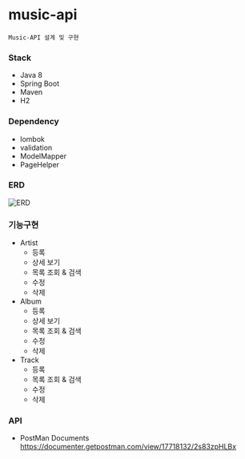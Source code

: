 # music-api
```text
Music-API 설계 및 구현
```
### Stack
- Java 8
- Spring Boot
- Maven
- H2

### Dependency
- lombok
- validation
- ModelMapper
- PageHelper

### ERD

![ERD](https://user-images.githubusercontent.com/77668478/195525982-75c50b03-fd37-4981-b5b6-f5cea0ddaac1.png)

### 기능구현
- Artist
    - 등록
    - 상세 보기
    - 목록 조회 & 검색
    - 수정
    - 삭제
- Album
    - 등록
    - 상세 보기
    - 목록 조회 & 검색
    - 수정
    - 삭제
- Track
    - 등록
    - 목록 조회 & 검색
    - 수정
    - 삭제

### API
- PostMan Documents  
  https://documenter.getpostman.com/view/17718132/2s83zpHLBx